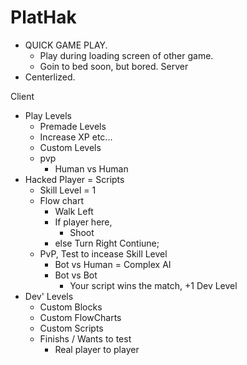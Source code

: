 # PlatHak
- QUICK GAME PLAY.
	- Play during loading screen of other game.
	- Goin to bed soon, but bored.
Server
 - Centerlized.


Client
 - Play Levels
   - Premade Levels
	- Increase XP etc...
   - Custom Levels
   - pvp
	 - Human vs Human 
 - Hacked Player = Scripts
   - Skill Level = 1
   - Flow chart
		- Walk Left
		- If player here,
			- Shoot
		- else
			Turn Right
		Contiune;
   - PvP, Test to incease Skill Level
     - Bot vs Human = Complex AI
	 - Bot vs Bot
		- Your script wins the match, +1 Dev Level
 - Dev' Levels
   - Custom Blocks
   - Custom FlowCharts
   - Custom Scripts
   - Finishs / Wants to test
     - Real player to player
	 
